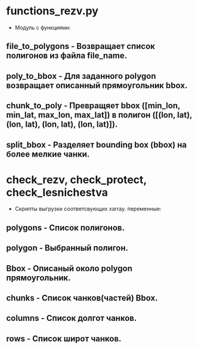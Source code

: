 # functions_rezv.py
- Модуль с функциями:
## file_to_polygons - Возвращает список полигонов из файла file_name.
## poly_to_bbox - Для заданного polygon возвращает описанный прямоугольник bbox.
## chunk_to_poly - Превращяет bbox ([min_lon, min_lat, max_lon, max_lat]) в полигон ([(lon, lat), (lon, lat), (lon, lat), (lon, lat)]).
## split_bbox - Разделяет bounding box (bbox) на более мелкие чанки.
# check_rezv, check_protect, check_lesnichestva 
- Скрипты выгрузки соответсвующих xarray.
переменные:
## polygons - Список полигонов.
## polygon - Выбранный полигон.
## Bbox - Описаный около polygon прямоугольник.
## chunks - Список чанков(частей) Bbox.
## columns - Список долгот чанков.
## rows - Список широт чанков.
